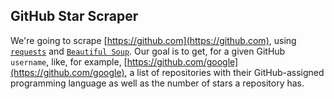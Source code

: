 ## GitHub Star Scraper

We're going to scrape [https://github.com](https://github.com), using [`requests`](https://requests.readthedocs.io/en/latest/) and [`Beautiful Soup`](https://beautiful-soup-4.readthedocs.io/en/latest/). Our goal is to get, for a given GitHub `username`, like, for example, [https://github.com/google](https://github.com/google), a list of repositories with their GitHub-assigned programming language as well as the number of stars a repository has.
